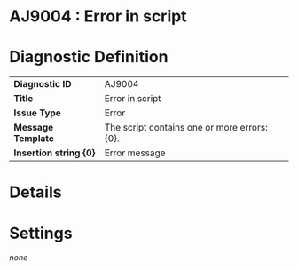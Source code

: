 # AJ9004 : Error in script

# Diagnostic Definition

<table>
  <tr>
    <td class="header"><b>Diagnostic ID</b></td>
    <td>AJ9004</td>
  </tr>
  <tr>
    <td class="header"><b>Title</b></td>
    <td>Error in script</td>
  </tr>
  <tr>
    <td class="header"><b>Issue Type</b></td>
    <td>Error</td>
  </tr>
  <tr>
    <td class="header"><b>Message Template</b></td>
    <td>The script contains one or more errors: {0}.</td>
  </tr>
    <tr>
    <td class="header"><b>Insertion string {0}</b></td>
    <td>Error message</td>
  </tr>

</table>

# Details



# Settings

*none*

